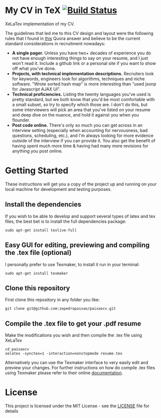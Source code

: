 
# My CV in TeX  [![Build Status](https://travis-ci.org/zepedropaixao/paixaocv.svg?branch=master)](https://travis-ci.org/zepedropaixao/paixaocv)

XeLaTex implementation of my CV. 

The guidelines that led me to this CV design and layout were the following rules that I found in [this](https://www.quora.com/How-can-a-software-engineer-write-a-killer-resume/answer/Allen-Cheung?share=da9df56a&srid=JRMM) Quora answer and believe to be the current standard considerations in recruitment nowadays:

* **A single pager.** Unless you have two+ decades of experience you do not have enough interesting things to say on your resume, and I just won't read it. Include a github link or a personal site if you want to show off what you've done.
* **Projects, with technical implementation descriptions.** Recruiters look for keywords, engineers look for algorithms, techniques and niche software. "Wrote sorted hash map" is more interesting than "used jsonp for Javascript AJAX UI".
* **Technical proficiencies.** Listing the twenty languages you've used is pretty standard, but we both know that you'd be most comfortable with a small subset, so try to specify which those are. I don't do this, but some interviewers will pick an area that you've listed on your resume and deep dive on the nuance, and hold it against you when you flounder.
* **Post code online.** There's only so much you can get across in an interview setting (especially when accounting for nervousness, bad questions, scheduling, etc.), and I'm always looking for more evidence outside of the interview if you can provide it. You also get the benefit of having spent much more time & having had many more revisions for anything you post online.

# Getting Started

These instructions will get you a copy of the project up and running on your local machine for development and testing purposes.

## Install the dependencies

If you wish to be able to develop and support several types of latex and tex files, the best bet is to install the full dependencies package:

```
sudo apt-get install texlive-full
```

## Easy GUI for editing, previewing and compiling the .tex file (optional)

I personally prefer to use Texmaker, to install it run in your terminal:

```
sudo apt-get install texmaker
```

## Clone this repository

First clone this repository in any folder you like:

```
git clone git@github.com:zepedropaixao/paixaocv.git
```

## Compile the .tex file to get your .pdf resume

Make the modifications you wish and then compile the .tex file using XeLaTex

```
cd paixaocv
xelatex -synctex=1 -interaction=nonstopmode resume.tex
```

Alternatively you can use the Texmaker interface to very easily edit and preview your changes. For further instructions on how do compile .tex files using Texmaker please refer to their online [documentation](http://www.xm1math.net/texmaker/doc.html).

# License

This project is licensed under the MIT License - see the [LICENSE](https://github.com/zepedropaixao/paixaocv/blob/master/LICENSE) file for details
